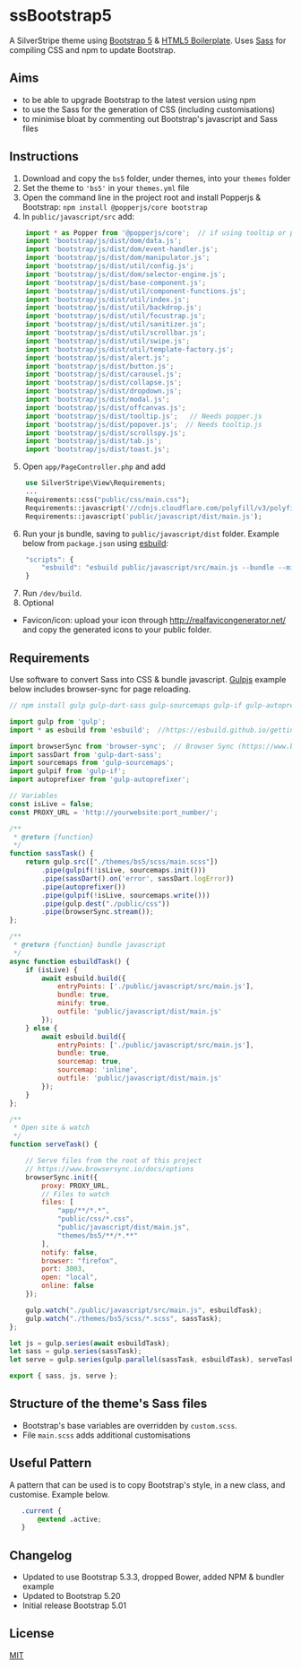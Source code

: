 # ssBootstrap5

A SilverStripe theme using [Bootstrap 5](https://getbootstrap.com/docs/5.0/getting-started/introduction/) & [HTML5 Boilerplate](http://html5boilerplate.com/).  Uses [Sass](http://sass-lang.com/documentation/_index.html) for compiling CSS and npm to update Bootstrap.

## Aims
* to be able to upgrade Bootstrap to the latest version using npm
* to use the Sass for the generation of CSS (including customisations)
* to minimise bloat by commenting out Bootstrap's javascript and Sass files

## Instructions
1. Download and copy the `bs5` folder, under themes, into your `themes` folder
2. Set the theme to `'bs5'` in your `themes.yml` file
3. Open the command line in the project root and install Popperjs & Bootstrap: `npm install @popperjs/core bootstrap`
4. In `public/javascript/src` add:
```js
    import * as Popper from '@popperjs/core';  // if using tooltip or popovers
    import 'bootstrap/js/dist/dom/data.js';
    import 'bootstrap/js/dist/dom/event-handler.js';
    import 'bootstrap/js/dist/dom/manipulator.js';
    import 'bootstrap/js/dist/util/config.js';
    import 'bootstrap/js/dist/dom/selector-engine.js';
    import 'bootstrap/js/dist/base-component.js';
    import 'bootstrap/js/dist/util/component-functions.js';
    import 'bootstrap/js/dist/util/index.js';
    import 'bootstrap/js/dist/util/backdrop.js';
    import 'bootstrap/js/dist/util/focustrap.js';
    import 'bootstrap/js/dist/util/sanitizer.js';
    import 'bootstrap/js/dist/util/scrollbar.js';
    import 'bootstrap/js/dist/util/swipe.js';
    import 'bootstrap/js/dist/util/template-factory.js';
    import 'bootstrap/js/dist/alert.js';
    import 'bootstrap/js/dist/button.js';
    import 'bootstrap/js/dist/carousel.js';
    import 'bootstrap/js/dist/collapse.js';
    import 'bootstrap/js/dist/dropdown.js';
    import 'bootstrap/js/dist/modal.js';
    import 'bootstrap/js/dist/offcanvas.js';
    import 'bootstrap/js/dist/tooltip.js';   // Needs popper.js
    import 'bootstrap/js/dist/popover.js';  // Needs tooltip.js
    import 'bootstrap/js/dist/scrollspy.js';
    import 'bootstrap/js/dist/tab.js';
    import 'bootstrap/js/dist/toast.js';
```
5. Open `app/PageController.php` and add
```php
    use SilverStripe\View\Requirements;
    ...
    Requirements::css("public/css/main.css");
    Requirements::javascript('//cdnjs.cloudflare.com/polyfill/v3/polyfill.js?version=4.8.0&features=Array.prototype.find%2CPromise%2CObject.assign%2CString.prototype.startsWith');  // for IE11 Popper
    Requirements::javascript('public/javascript/dist/main.js');
```
6. Run your js bundle, saving to `public/javascript/dist` folder.  Example below from `package.json` using [esbuild](https://esbuild.github.io/getting-started/#your-first-bundle): 
```javascript
    "scripts": {
        "esbuild": "esbuild public/javascript/src/main.js --bundle --minify --sourcemap=inline --outfile=public/javascript/dist/main.js"
    }
```
7. Run `/dev/build`.
8. Optional
 * Favicon/icon: upload your icon through http://realfavicongenerator.net/ and copy the generated icons to your public folder.

## Requirements
Use software to convert Sass into CSS & bundle javascript.  [Gulpjs](https://gulpjs.com) example below includes browser-sync for page reloading.
```js
// npm install gulp gulp-dart-sass gulp-sourcemaps gulp-if gulp-autoprefixer browser-sync esbuild --save-dev

import gulp from 'gulp';
import * as esbuild from 'esbuild';  //https://esbuild.github.io/getting-started/

import browserSync from 'browser-sync';  // Browser Sync (https://www.browsersync.io/docs/gulp)
import sassDart from 'gulp-dart-sass';
import sourcemaps from 'gulp-sourcemaps';
import gulpif from 'gulp-if';
import autoprefixer from 'gulp-autoprefixer';

// Variables
const isLive = false;
const PROXY_URL = 'http://yourwebsite:port_number/';

/**
 * @return {function}
 */
function sassTask() {
	return gulp.src(["./themes/bs5/scss/main.scss"])
		.pipe(gulpif(!isLive, sourcemaps.init()))
		.pipe(sassDart().on('error', sassDart.logError))
		.pipe(autoprefixer())
		.pipe(gulpif(!isLive, sourcemaps.write()))
		.pipe(gulp.dest("./public/css"))
		.pipe(browserSync.stream());
};

/**
 * @return {function} bundle javascript
 */
async function esbuildTask() {
    if (isLive) {
        await esbuild.build({
            entryPoints: ['./public/javascript/src/main.js'],
            bundle: true,
            minify: true,
            outfile: 'public/javascript/dist/main.js'
        });
    } else {
        await esbuild.build({
            entryPoints: ['./public/javascript/src/main.js'],
            bundle: true,
            sourcemap: true,
            sourcemap: 'inline',
            outfile: 'public/javascript/dist/main.js'
        });
    }
};

/**
 * Open site & watch
 */
function serveTask() {

	// Serve files from the root of this project
	// https://www.browsersync.io/docs/options
	browserSync.init({
		proxy: PROXY_URL,
        // Files to watch
		files: [
            "app/**/*.*",
            "public/css/*.css",
            "public/javascript/dist/main.js",
			"themes/bs5/**/*.**"
		],
		notify: false,
		browser: "firefox",
		port: 3003,
        open: "local",
        online: false
	});

    gulp.watch("./public/javascript/src/main.js", esbuildTask);
    gulp.watch("./themes/bs5/scss/*.scss", sassTask);
};

let js = gulp.series(await esbuildTask);
let sass = gulp.series(sassTask);
let serve = gulp.series(gulp.parallel(sassTask, esbuildTask), serveTask);

export { sass, js, serve };
```

## Structure of the theme's Sass files
* Bootstrap's base variables are overridden by `custom.scss`.
* File `main.scss` adds additional customisations

## Useful Pattern
 A pattern that can be used is to copy Bootstrap's style, in a new class, and customise.  Example below.
 ```css
    .current {
        @extend .active;
    }
 ```

## Changelog
* Updated to use Bootstrap 5.3.3, dropped Bower, added NPM & bundler example
* Updated to Bootstrap 5.20
* Initial release Bootstrap 5.01

## License
[MIT](LICENSE)
